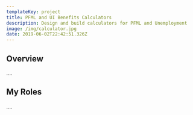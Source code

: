 ```yaml
---
templateKey: project
title: PFML and UI Benefits Calculators
description: Design and build calculators for PFML and Unemployment
image: /img/calculator.jpg
date: 2019-06-02T22:42:51.326Z
---
```



## Overview

....

## My Roles

....
